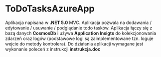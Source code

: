 # ToDoTasksAzureApp

Aplikacja napisana w **.NET 5.0** MVC. Aplikacja pozwala na dodawania / edytowanie / usuwanie / podglądanie todo tasków.
Aplikacja łączy się z bazą danych **CosmosDb** i używa **Application Insigts** do kolekcjonowania zdarzeń oraz logów
(podstawowe logi są zaimplementowane tzn. loguje wejcie do metody kontrolera). Do działania aplikacji wymagane jest wykonanie poleceń z instrukcji **instrukcja.doc**
